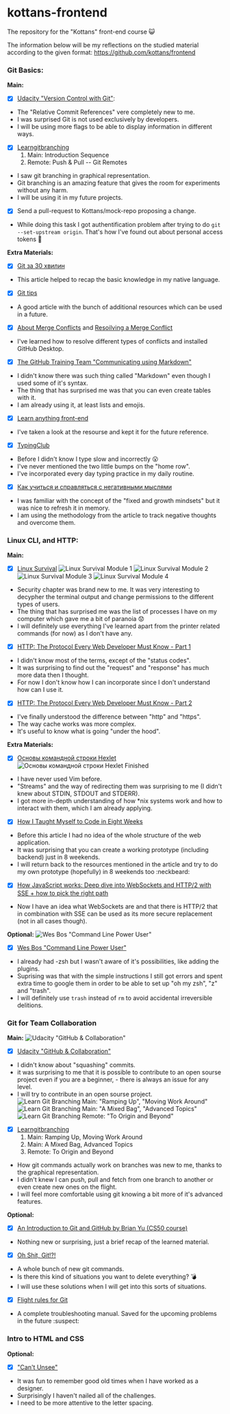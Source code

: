 # kottans-frontend
The repository for the "Kottans" front-end course :smiley_cat:

The information below will be my reflections on the studied material according to the given format:
https://github.com/kottans/frontend

### Git Basics:

**Main:**
- [x] [Udacity "Version Control with Git"](https://www.udacity.com/course/version-control-with-git--ud123):
* The "Relative Commit References" vere completely new to me.
* I was surprised Git is not used exclusively by developers.
* I will be using more flags to be able to display information in different ways.
- [x] [Learngitbranching](https://learngitbranching.js.org) 
  1. Main: Introduction Sequence
  2. Remote: Push & Pull -- Git Remotes
* I saw git branching in graphical representation.
* Git branching is an amazing feature that gives the room for experiments without any harm.
* I will be using it in my future projects.
- [x] Send a pull-request to Kottans/mock-repo proposing a change.
* While doing this task I got authentification problem after trying to do `git --set-upstream origin`. That's how I've found out about personal access tokens :grimacing:

**Extra Materials:**
- [x] [Git за 30 хвилин](https://codeguida.com/post/453)
* This article helped to recap the basic knowledge in my native language.
- [x] [Git tips](https://www.webfx.com/blog/web-design/git-tips/)
* A good article with the bunch of additional resources which can be used in a future.
- [x] [About Merge Conflicts](https://docs.github.com/en/github/collaborating-with-pull-requests/addressing-merge-conflicts/about-merge-conflicts) and [Resoilving a Merge Conflict](https://docs.github.com/en/github/collaborating-with-pull-requests/addressing-merge-conflicts/resolving-a-merge-conflict-using-the-command-line)
* I've learned how to resolve different types of conflicts and installed GitHub Desktop.
- [x] [The GitHub Training Team "Communicating using Markdown"](https://lab.github.com/githubtraining/communicating-using-markdown)
* I didn't know there was such thing called "Markdown" even though I used some of it's syntax.
* The thing that has surprised me was that you can even create tables with it.
* I am already using it, at least lists and emojis.
- [x] [Learn anything front-end](https://learn-anything.xyz/web-development/front-end)
* I've taken a look at the resourse and kept it for the future reference.
- [x] [TypingClub](https://www.typingclub.com)
* Before I didn't know I type slow and incorrectly :open_mouth:
* I've never mentioned the two little bumps on the "home row".
* I've incorporated every day typing practice in my daily routine.
- [x] [Как учиться и справляться с негативными мыслями](https://guides.hexlet.io/learning/)
* I was familiar with the concept of the "fixed and growth mindsets" but it was nice to refresh it in memory.
* I am using the methodology from the article to track negative thoughts and overcome them.

### Linux CLI, and HTTP:

**Main:**
- [x] [Linux Survival](https://linuxsurvival.com/linux-tutorial-introduction/)
![Linux Survival Module 1](./task_linux_cli/Linux_Survival_M1.png)
![Linux Survival Module 2](./task_linux_cli/Linux_Survival_M2.png)
![Linux Survival Module 3](./task_linux_cli/Linux_Survival_M3.png)
![Linux Survival Module 4](./task_linux_cli/Linux_Survival_M4.png)
* Security chapter was brand new to me. It was very interesting to decypher the terminal output and change permissions to the different types of users.
* The thing that has surprised me was the list of processes I have on my computer which gave me a bit of paranoia :worried:
* I will definitely use everything I've learned apart from the printer related commands (for now) as I don't have any.
- [x] [HTTP: The Protocol Every Web Developer Must Know - Part 1](https://code.tutsplus.com/tutorials/http-the-protocol-every-web-developer-must-know-part-1--net-31177)
* I didn't know most of the terms, except of the "status codes".
* It was surprising to find out the "request" and "response" has much more data then I thought.
* For now I don't know how I can incorporate since I don't understand how can I use it. 
- [x] [HTTP: The Protocol Every Web Developer Must Know - Part 2](https://code.tutsplus.com/tutorials/http-the-protocol-every-web-developer-must-know-part-2--net-31155)
* I've finally understood the difference between "http" and "https".
* The way cache works was more complex.
* It's useful to know what is going "under the hood".

**Extra Materials:**
- [x] [Основы командной строки Hexlet](https://ru.hexlet.io/courses/cli-basics)
![Основы командной строки Hexlet Finished](./task_linux_cli/Hexlet_Finished.png)
* I have never used Vim before.
* "Streams" and the way of redirecting them was surprising to me (I didn't knew about STDIN, STDOUT and STDERR).
* I got more in-depth understanding of how *nix systems work and how to interact with them, which I am already applying.
- [x] [How I Taught Myself to Code in Eight Weeks](https://lifehacker.com/how-i-taught-myself-to-code-in-eight-weeks-511615189)
* Before this article I had no idea of the whole structure of the web application.
* It was surprising that you can create a working prototype (including backend) just in 8 weekends.
* I will return back to the resources mentioned in the article and try to do my own prototype (hopefully) in 8 weekends too :neckbeard:
- [x] [How JavaScript works: Deep dive into WebSockets and HTTP/2 with SSE + how to pick the right path](https://blog.sessionstack.com/how-javascript-works-deep-dive-into-websockets-and-http-2-with-sse-how-to-pick-the-right-path-584e6b8e3bf7)
* Now I have an idea what WebSockets are and that there is HTTP/2 that in combination with SSE can be used as its more secure replacement (not in all cases though).

**Optional:**
![Wes Bos "Command Line Power User"](./task_linux_cli/Wes_Power_User.png)
- [x] [Wes Bos "Command Line Power User"](https://commandlinepoweruser.com)
* I already had -zsh but I wasn't aware of it's possibilities, like adding the plugins.
* Suprising was that with the simple instructions I still got errors and spent extra time to google them in order to be able to set up "oh my zsh", "z" and "trash". 
* I will definitely use `trash` instead of `rm` to avoid accidental irreversible delitions.

### Git for Team Collaboration

**Main:**
![Udacity "GitHub & Collaboration"](./task_git_collaboration/UdacityGitHub&Collaboration.png)
- [x] [Udacity "GitHub & Collaboration"](https://classroom.udacity.com/courses/ud456)
* I didn't know about "squashing" commits.
* it was surprising to me that it is possible to contribute to an open sourse project even if you are a beginner, - there is always an issue for any level.
* I will try to contribute in an open sourse project.
![Learn Git Branching Main: "Ramping Up", "Moving Work Around"](./task_git_collaboration/LGB_Ramping&Moving.png)
![Learn Git Branching Main: "A Mixed Bag", "Advanced Topics"](./task_git_collaboration/LGB_Mixed&Advanced.png)
![Learn Git Branching Remote: "To Origin and Beyond"](./task_git_collaboration/LGB_Origin&Beyond.png)
- [x] [Learngitbranching](https://learngitbranching.js.org) 
  1. Main: Ramping Up, Moving Work Around
  2. Main: A Mixed Bag, Advanced Topics
  3. Remote: To Origin and Beyond
* How git commands actually work on branches was new to me, thanks to the graphical representation.
* I didn't knew I can push, pull and fetch from one branch to another or even create new ones on the flight.
* I will feel more comfortable using git knowing a bit more of it's advanced features.

**Optional:**
- [x] [An Introduction to Git and GitHub by Brian Yu (CS50 course)](https://www.youtube.com/watch?v=MJUJ4wbFm_A)
* Nothing new or surprising, just a brief recap of the learned material.
- [x] [Oh Shit, Git!?!](https://ohshitgit.com/)
* A whole bunch of new git commands.
* Is there this kind of situations you want to delete everything? :bomb:
* I will use these solutions when I will get into this sorts of situations.
- [x] [Flight rules for Git](https://github.com/k88hudson/git-flight-rules)
* A complete troubleshooting manual. Saved for the upcoming problems in the future :suspect:

### Intro to HTML and CSS

**Optional:**
- [x] ["Can't Unsee"](https://cantunsee.space/)
* It was fun to remember good old times when I have worked as a designer.
* Surprisingly I haven't nailed all of the challenges.
* I need to be more attentive to the letter spacing.